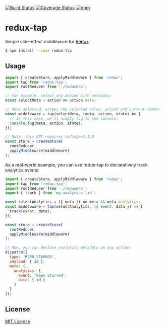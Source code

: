 [![Build Status](https://img.shields.io/travis/markdalgleish/redux-tap/master.svg?style=flat-square)](http://travis-ci.org/markdalgleish/redux-tap) [![Coverage Status](https://img.shields.io/coveralls/markdalgleish/redux-tap/master.svg?style=flat-square)](https://coveralls.io/r/markdalgleish/redux-tap) [![npm](https://img.shields.io/npm/v/redux-tap.svg?style=flat-square)](https://www.npmjs.com/package/redux-tap)

# redux-tap

Simple side-effect middleware for [Redux](https://github.com/reactjs/redux).

```bash
$ npm install --save redux-tap
```

## Usage

```js
import { createStore, applyMiddleware } from 'redux';
import tap from 'redux-tap';
import rootReducer from './reducers';

// For example, select any action with metadata:
const selectMeta = action => action.meta;

// Once selected, access the selected value, action and current state:
const middleware = tap(selectMeta, (meta, action, state) => {
  // In this case, we'll simply log to the console:
  console.log(meta, action, state);
});

// Note: this API requires redux@>=3.1.0
const store = createStore(
  rootReducer,
  applyMiddleware(middleware)
);
```

As a real-world example, you can use redux-tap to declaratively track analytics events:

```js
import { createStore, applyMiddleware } from 'redux';
import tap from 'redux-tap';
import rootReducer from './reducers';
import { track } from 'my-analytics-lib';

const selectAnalytics = ({ meta }) => meta && meta.analytics;
const middleware = tap(selectAnalytics, ({ event, data }) => {
  track(event, data);
});

const store = createStore(
  rootReducer,
  applyMiddleware(middleware)
);

// Now, you can declare analytics metadata on any action:
dispatch({
  type: 'REPO_STARRED',
  payload: { id },
  meta: {
    analytics: {
      event: 'Repo Starred',
      data: { id }
    }
  }
});
```

## License

[MIT License](http://markdalgleish.mit-license.org/)
